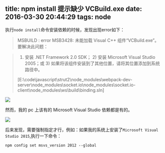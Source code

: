 title: npm install 提示缺少 VCBuild.exe
date: 2016-03-30 20:44:29
tags: node
---


执行` node install `命令安装依赖的时候，发现出现error如下：

 >MSBUILD : error MSB3428: 未能加载 Visual C++ 组件“VCBuild.exe”。要解决此问题：
 
> 1) 安装 .NET Framework 2.0 SDK； 2) 安装 Microsoft Visual Studio 2005；或  3)
> 如果将该组件安装到了其他位置，请将其位置添加到系统路径中。 
> 
> [E:\code\javascript\strut2\node_modules\webpack-dev-server\node_modules\socket.io\node_modules\socket.io-client\node_modules\ws\build\binding.sln]

![][1]

然而，我的 pc 上该有的 Microsoft Visual Studio 依赖都是有的。

![][2]

后来发现，需要强制指定才行，例如：如果我的系统上安装了` Microsoft Visual Studio 2015 `,执行一下命令：

```
npm config set msvs_version 2012 --global

```

  [1]: http://7i7k6x.com1.z0.glb.clouddn.com/images%202016-03-30%201459340917.png
  [2]: http://7i7k6x.com1.z0.glb.clouddn.com/images%202016-03-30%201459341535.png